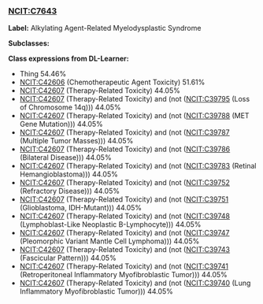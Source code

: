 
### [NCIT:C7643](http://purl.obolibrary.org/obo/NCIT_C7643)
**Label:** Alkylating Agent-Related Myelodysplastic Syndrome

**Subclasses:** 

**Class expressions from DL-Learner:**

- Thing 54.46%
- [NCIT:C42606](http://purl.obolibrary.org/obo/NCIT_C42606) (Chemotherapeutic Agent Toxicity) 51.61%
- [NCIT:C42607](http://purl.obolibrary.org/obo/NCIT_C42607) (Therapy-Related Toxicity) 44.05%
- [NCIT:C42607](http://purl.obolibrary.org/obo/NCIT_C42607) (Therapy-Related Toxicity) and (not ([NCIT:C39795](http://purl.obolibrary.org/obo/NCIT_C39795) (Loss of Chromosome 14q))) 44.05%
- [NCIT:C42607](http://purl.obolibrary.org/obo/NCIT_C42607) (Therapy-Related Toxicity) and (not ([NCIT:C39788](http://purl.obolibrary.org/obo/NCIT_C39788) (MET Gene Mutation))) 44.05%
- [NCIT:C42607](http://purl.obolibrary.org/obo/NCIT_C42607) (Therapy-Related Toxicity) and (not ([NCIT:C39787](http://purl.obolibrary.org/obo/NCIT_C39787) (Multiple Tumor Masses))) 44.05%
- [NCIT:C42607](http://purl.obolibrary.org/obo/NCIT_C42607) (Therapy-Related Toxicity) and (not ([NCIT:C39786](http://purl.obolibrary.org/obo/NCIT_C39786) (Bilateral Disease))) 44.05%
- [NCIT:C42607](http://purl.obolibrary.org/obo/NCIT_C42607) (Therapy-Related Toxicity) and (not ([NCIT:C39783](http://purl.obolibrary.org/obo/NCIT_C39783) (Retinal Hemangioblastoma))) 44.05%
- [NCIT:C42607](http://purl.obolibrary.org/obo/NCIT_C42607) (Therapy-Related Toxicity) and (not ([NCIT:C39752](http://purl.obolibrary.org/obo/NCIT_C39752) (Refractory Disease))) 44.05%
- [NCIT:C42607](http://purl.obolibrary.org/obo/NCIT_C42607) (Therapy-Related Toxicity) and (not ([NCIT:C39751](http://purl.obolibrary.org/obo/NCIT_C39751) (Glioblastoma, IDH-Mutant))) 44.05%
- [NCIT:C42607](http://purl.obolibrary.org/obo/NCIT_C42607) (Therapy-Related Toxicity) and (not ([NCIT:C39748](http://purl.obolibrary.org/obo/NCIT_C39748) (Lymphoblast-Like Neoplastic B-Lymphocyte))) 44.05%
- [NCIT:C42607](http://purl.obolibrary.org/obo/NCIT_C42607) (Therapy-Related Toxicity) and (not ([NCIT:C39747](http://purl.obolibrary.org/obo/NCIT_C39747) (Pleomorphic Variant Mantle Cell Lymphoma))) 44.05%
- [NCIT:C42607](http://purl.obolibrary.org/obo/NCIT_C42607) (Therapy-Related Toxicity) and (not ([NCIT:C39743](http://purl.obolibrary.org/obo/NCIT_C39743) (Fascicular Pattern))) 44.05%
- [NCIT:C42607](http://purl.obolibrary.org/obo/NCIT_C42607) (Therapy-Related Toxicity) and (not ([NCIT:C39741](http://purl.obolibrary.org/obo/NCIT_C39741) (Retroperitoneal Inflammatory Myofibroblastic Tumor))) 44.05%
- [NCIT:C42607](http://purl.obolibrary.org/obo/NCIT_C42607) (Therapy-Related Toxicity) and (not ([NCIT:C39740](http://purl.obolibrary.org/obo/NCIT_C39740) (Lung Inflammatory Myofibroblastic Tumor))) 44.05%


